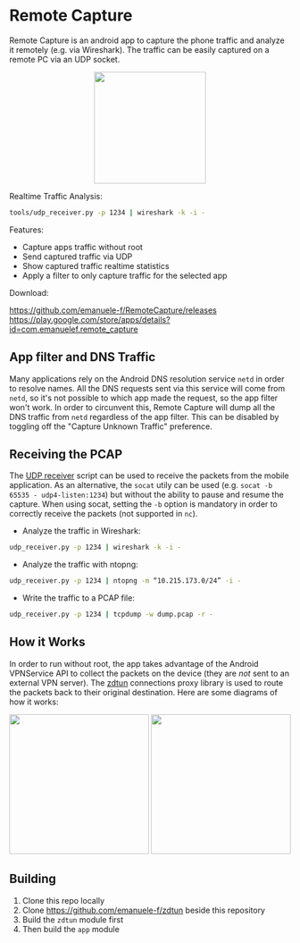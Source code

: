 # Remote Capture

Remote Capture is an android app to capture the phone traffic and analyze it remotely (e.g. via Wireshark). The traffic can be easily captured on a remote PC via an UDP socket.

<p align="center">
<img src="https://raw.githubusercontent.com/emanuele-f/RemoteCapture/master/assets/screenshots/capturing.jpg" width="200" />
</p>

Realtime Traffic Analysis:

```bash
tools/udp_receiver.py -p 1234 | wireshark -k -i -
```

Features:

- Capture apps traffic without root
- Send captured traffic via UDP
- Show captured traffic realtime statistics
- Apply a filter to only capture traffic for the selected app

Download:

https://github.com/emanuele-f/RemoteCapture/releases
https://play.google.com/store/apps/details?id=com.emanuelef.remote_capture

## App filter and DNS Traffic

Many applications rely on the Android DNS resolution service `netd` in order to resolve names. All the DNS requests sent via this service will come from `netd`, so it's not possible to which app made the request, so the app filter won't work. In order to circunvent this, Remote Capture will dump all the DNS traffic from `netd` regardless of the app filter. This can be disabled by toggling off the "Capture Unknown Traffic" preference.

## Receiving the PCAP

The [UDP receiver](https://github.com/emanuele-f/RemoteCapture/blob/master/tools/udp_receiver.py) script can be used to receive the packets from the mobile application. As an alternative, the `socat` utily can be used (e.g. `socat -b 65535 - udp4-listen:1234`) but without the ability to pause and resume the capture. When using socat, setting the `-b` option is mandatory in order to correctly receive the packets (not supported in `nc`).

- Analyze the traffic in Wireshark:

```bash
udp_receiver.py -p 1234 | wireshark -k -i -
```

- Analyze the traffic with ntopng:

```bash
udp_receiver.py -p 1234 | ntopng -m “10.215.173.0/24” -i -
```

- Write the traffic to a PCAP file:

```bash
udp_receiver.py -p 1234 | tcpdump -w dump.pcap -r -
```

## How it Works

In order to run without root, the app takes advantage of the Android VPNService API to collect the packets on the device (they are *not* sent to an external VPN server). The [zdtun](https://github.com/emanuele-f/zdtun) connections proxy library is used to route the packets back to their original destination. Here are some diagrams of how it works:
  
<p align="center">
  <img src="https://raw.githubusercontent.com/emanuele-f/RemoteCapture/master/assets/handshake.png" width="250" />
  <img src="https://raw.githubusercontent.com/emanuele-f/RemoteCapture/master/assets/send_recv.png" width="250" />
</p>

## Building

1. Clone this repo locally
2. Clone https://github.com/emanuele-f/zdtun beside this repository
3. Build the `zdtun` module first
4. Then build the `app` module
